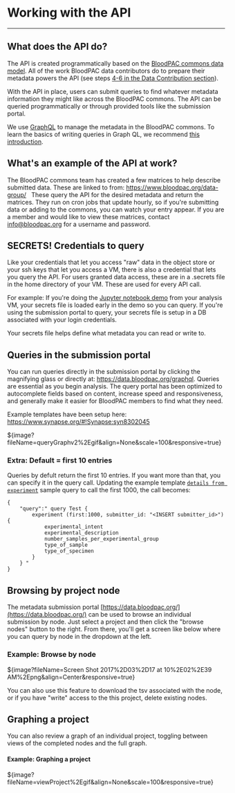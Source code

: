 # Working with the API

***

## What does the API do?

The API is created programmatically based on the [BloodPAC commons data model](https://github.com/occ-data/bpadictionary).   All of the work BloodPAC data contributors do to prepare their metadata powers the API (see steps [4-6 in the Data Contribution section](https://www.synapse.org/#!Synapse:syn8011461/wiki/413155)).   

With the API in place, users can submit queries to find whatever metadata information they might like across the BloodPAC commons.   The API can be queried programmatically or through provided tools like the submission portal.  

We use [GraphQL](http://graphql.org/) to manage the metadata in the BloodPAC commons.  To learn the basics of writing queries in Graph QL, we recommend [this introduction](http://graphql.org/learn/).

## What's an example of the API at work?  

The BloodPAC commons team has created a few matrices to help describe submitted data.   These are linked to from: https://www.bloodpac.org/data-group/
&nbsp;
These query the API for the desired metadata and return the matrices.   They run on cron jobs that update hourly, so if you're submitting data or adding to the commons, you can watch your entry appear.   If you are a member and would like to view these matrices, contact info@bloodpac.org for a username and password.   

## SECRETS!   Credentials to query

Like your credentials that let you access "raw" data in the object store or your ssh keys that let you access a VM, there is also a credential that lets you query the API.    For users granted data access, these are in a .secrets file in the home directory of your VM.   These are used for every API call.   

For example:   If you're doing the [Jupyter notebook demo](https://www.synapse.org/#!Synapse:syn8011461/wiki/415867) from your analysis VM, your secrets file is loaded early in the demo so you can query.   If you're using the submission portal to query, your secrets file is setup in a DB associated with your login credentials.  

Your secrets file helps define what metadata you can read or write to.

## Queries in the submission portal    
You can run queries directly in the submission portal by clicking the magnifying glass or directly at: https://data.bloodpac.org/graphql.    Queries are essential as you begin analysis.   The query portal has been optimized to autocomplete fields based on content, increase speed and responsiveness, and generally make it easier for BloodPAC members to find what they need.

Example templates have been setup here: https://www.synapse.org/#!Synapse:syn8302045

${image?fileName=queryGraphv2%2Egif&align=None&scale=100&responsive=true}

### Extra:   Default = first 10 entries
Queries by defult return the first 10 entries.   If you want more than that, you can specify it in the query call.   Updating the example template [`details from experiment`](https://www.synapse.org/#!Synapse:syn8302051) sample query to call the first 1000, the call becomes:  

```
{
	"query":" query Test {
		experiment (first:1000, submitter_id: "<INSERT submitter_id>") {  
			experimental_intent
			experimental_description
			number_samples_per_experimental_group
			type_of_sample
			type_of_specimen
		}
	} "
}
```

## Browsing by project node    

The metadata submission portal [https://data.bloodpac.org/](https://data.bloodpac.org/) can be used to browse an individual submission by node.   Just select a project and then click the "browse nodes" button to the right.    From there, you'll get a screen like below where you can query by node in the dropdown at the left.

### Example:  Browse by node
${image?fileName=Screen Shot 2017%2D03%2D17 at 10%2E02%2E39 AM%2Epng&align=Center&responsive=true}

You can also use this feature to download the tsv associated with the node, or if you have "write" access to the this project, delete existing nodes.   

## Graphing a project

You can also review a graph of an individual project, toggling between views of the completed nodes and the full graph.  
#### Example:  Graphing a project
${image?fileName=viewProject%2Egif&align=None&scale=100&responsive=true}
